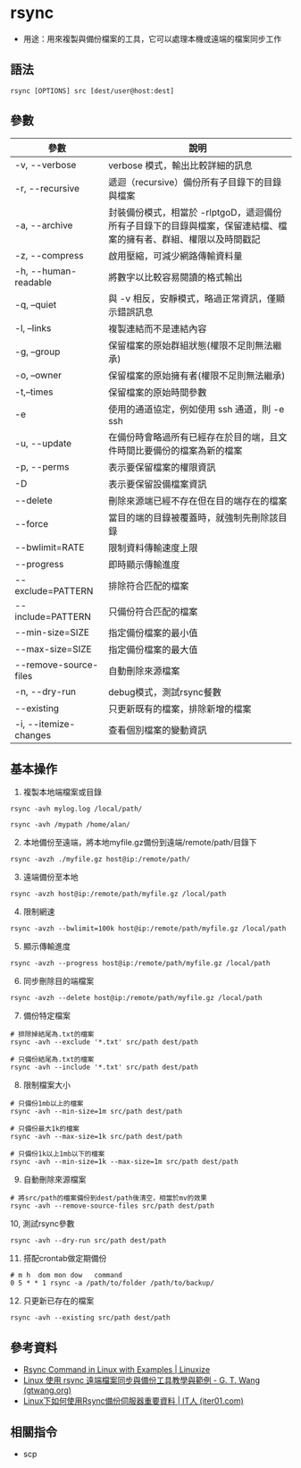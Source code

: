 # rsync

- 用途：用來複製與備份檔案的工具，它可以處理本機或遠端的檔案同步工作

## 語法

```shell
rsync [OPTIONS] src [dest/user@host:dest]
```

## 參數

| 參數                  | 說明                                                                                                              |
| --------------------- | ----------------------------------------------------------------------------------------------------------------- |
| -v, --verbose         | verbose 模式，輸出比較詳細的訊息                                                                                  |
| -r, --recursive       | 遞迴（recursive）備份所有子目錄下的目錄與檔案                                                                     |
| -a, --archive         | 封裝備份模式，相當於 -rlptgoD，遞迴備份所有子目錄下的目錄與檔案，保留連結檔、檔案的擁有者、群組、權限以及時間戳記 |
| -z, --compress        | 啟用壓縮，可減少網路傳輸資料量                                                                                    |
| -h, --human-readable  | 將數字以比較容易閱讀的格式輸出                                                                                    |
| -q, –quiet            | 與 -v 相反，安靜模式，略過正常資訊，僅顯示錯誤訊息                                                                |
| -l, –links            | 複製連結而不是連結內容                                                                                            |
| -g, –group            | 保留檔案的原始群組狀態(權限不足則無法繼承)                                                                        |
| -o, –owner            | 保留檔案的原始擁有者(權限不足則無法繼承)                                                                          |
| -t,–times             | 保留檔案的原始時間參數                                                                                            |
| -e                    | 使用的通道協定，例如使用 ssh 通道，則 -e ssh                                                                      |
| -u, --update          | 在備份時會略過所有已經存在於目的端，且文件時間比要備份的檔案為新的檔案                                            |
| -p, --perms           | 表示要保留檔案的權限資訊                                                                                          |
| -D                    | 表示要保留設備檔案資訊                                                                                            |
| --delete              | 刪除來源端已經不存在但在目的端存在的檔案                                                                          |
| --force               | 當目的端的目錄被覆蓋時，就強制先刪除該目錄                                                                        |
| --bwlimit=RATE        | 限制資料傳輸速度上限                                                                                              |  |
| --progress            | 即時顯示傳輸進度                                                                                                  |  |
| --exclude=PATTERN     | 排除符合匹配的檔案                                                                                                |  |
| --include=PATTERN     | 只備份符合匹配的檔案                                                                                              |  |
| --min-size=SIZE       | 指定備份檔案的最小值                                                                                              |  |
| --max-size=SIZE       | 指定備份檔案的最大值                                                                                              |  |
| --remove-source-files | 自動刪除來源檔案                                                                                                  |  |
| -n, --dry-run         | debug模式，測試rsync餐數                                                                                          |  |
| --existing            | 只更新既有的檔案，排除新增的檔案                                                                                  |  |
| -i, --itemize-changes | 查看個別檔案的變動資訊                                                                                            |  |

## 基本操作
1. 複製本地端檔案或目錄
```shell
rsync -avh mylog.log /local/path/

rsync -avh /mypath /home/alan/
```

2. 本地備份至遠端，將本地myfile.gz備份到遠端/remote/path/目錄下
```shell
rsync -avzh ./myfile.gz host@ip:/remote/path/
```

3. 遠端備份至本地
```shell
rsync -avzh host@ip:/remote/path/myfile.gz /local/path
```

4. 限制網速
```shell
rsync -avzh --bwlimit=100k host@ip:/remote/path/myfile.gz /local/path
```

5. 顯示傳輸進度
```shell
rsync -avzh --progress host@ip:/remote/path/myfile.gz /local/path
```

6. 同步刪除目的端檔案
```shell
rsync -avzh --delete host@ip:/remote/path/myfile.gz /local/path
```

7. 備份特定檔案
```shell
# 排除掉結尾為.txt的檔案
rsync -avh --exclude '*.txt' src/path dest/path

# 只備份結尾為.txt的檔案
rsync -avh --include '*.txt' src/path dest/path
```

8. 限制檔案大小
```shell
# 只備份1mb以上的檔案
rsync -avh --min-size=1m src/path dest/path

# 只備份最大1k的檔案
rsync -avh --max-size=1k src/path dest/path

# 只備份1k以上1mb以下的檔案
rsync -avh --min-size=1k --max-size=1m src/path dest/path
```

9. 自動刪除來源檔案
```shell
# 將src/path的檔案備份到dest/path後清空，相當於mv的效果
rsync -avh --remove-source-files src/path dest/path
```

10, 測試rsync參數
```shell
rsync -avh --dry-run src/path dest/path
```

11. 搭配crontab做定期備份
```crontab
# m h  dom mon dow   command
0 5 * * 1 rsync -a /path/to/folder /path/to/backup/
```

12. 只更新已存在的檔案
```shell
rsync -avh --existing src/path dest/path
```

## 參考資料
* [Rsync Command in Linux with Examples | Linuxize](https://linuxize.com/post/how-to-use-rsync-for-local-and-remote-data-transfer-and-synchronization/)
* [Linux 使用 rsync 遠端檔案同步與備份工具教學與範例 - G. T. Wang (gtwang.org)](https://blog.gtwang.org/linux/rsync-local-remote-file-synchronization-commands/)
* [Linux下如何使用Rsync備份伺服器重要資料 | IT人 (iter01.com)](https://iter01.com/608128.html)
## 相關指令
* scp
